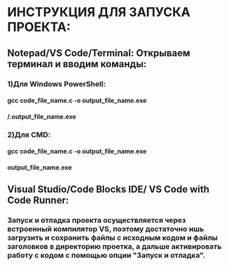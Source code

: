 # ИНСТРУКЦИЯ ДЛЯ ЗАПУСКА ПРОЕКТА: 
## Notepad/VS Code/Terminal: Открываем терминал и вводим команды:
### 1)Для Windows PowerShell: 
#### gcc code_file_name.c -o output_file_name.exe
#### /.output_file_name.exe
### 2)Для CMD:
#### gcc code_file_name.c -o output_file_name.exe
#### output_file_name.exe
## Visual Studio/Code Blocks IDE/ VS Code with Code Runner: 
### Запуск и отладка проекта осуществляется через встроенный компилятор VS, поэтому достаточно ишь загрузить и сохранить файлы  с исходным кодом и файлы заголовков в директорию проетка, а дальше активировать работу с кодом с помощью опции "Запуск и отладка".
